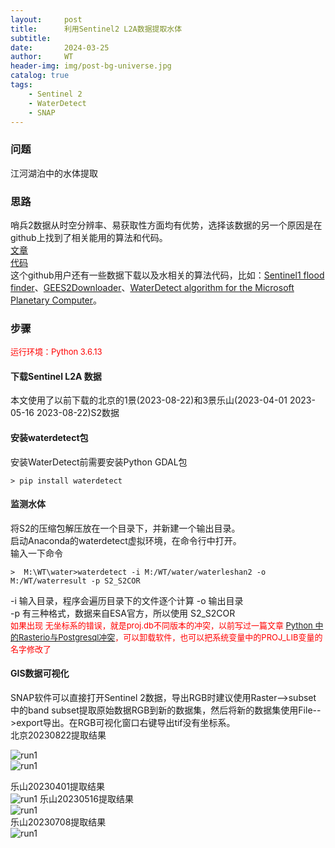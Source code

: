 ```yaml
---
layout:     post
title:      利用Sentinel2 L2A数据提取水体
subtitle:   
date:       2024-03-25
author:     WT
header-img: img/post-bg-universe.jpg
catalog: true
tags:
    - Sentinel 2
    - WaterDetect
    - SNAP    
---
```


### 问题
江河湖泊中的水体提取


### 思路 
哨兵2数据从时空分辨率、易获取性方面均有优势，选择该数据的另一个原因是在github上找到了相关能用的算法和代码。  
[文章](http://www.spatial.pro/files/1-s2.0-S0034425720305824-main.pdf)  
[代码](https://github.com/cordmaur/WaterDetect)   
这个github用户还有一些数据下载以及水相关的算法代码，比如：[Sentinel1 flood finder](https://github.com/cordmaur/Sentinel1-Flood-Finder)、[GEES2Downloader](https://github.com/cordmaur/GEES2Downloader)、[WaterDetect algorithm for the Microsoft Planetary Computer](https://github.com/cordmaur/pc_waterdetect)。  

### 步骤
<font size=2 color=Red>运行环境：Python 3.6.13</font>  

####  下载Sentinel L2A 数据
本文使用了以前下载的北京的1景(2023-08-22)和3景乐山(2023-04-01 2023-05-16 2023-08-22)S2数据

#### 安装waterdetect包  
安装WaterDetect前需要安装Python GDAL包
```
> pip install waterdetect
```
#### 监测水体
将S2的压缩包解压放在一个目录下，并新建一个输出目录。  
启动Anaconda的waterdetect虚拟环境，在命令行中打开。  
输入一下命令

```
>  M:\WT\water>waterdetect -i M:/WT/water/waterleshan2 -o M:/WT/waterresult -p S2_S2COR
```
-i 输入目录，程序会遍历目录下的文件逐个计算
-o 输出目录  
-p 有三种格式，数据来自ESA官方，所以使用 S2_S2COR  
<font size=2 color=Red>如果出现 无坐标系的错误，就是proj.db不同版本的冲突，以前写过一篇文章 [Python 中的Rasterio与Postgresql冲突](https://www.spatial.pro/2023/11/10/Python-%E4%B8%AD%E7%9A%84Rasterio%E4%B8%8EPostgresql%E5%86%B2%E7%AA%81/)，可以卸载软件，也可以把系统变量中的PROJ_LIB变量的名字修改了</font>  

#### GIS数据可视化
SNAP软件可以直接打开Sentinel 2数据，导出RGB时建议使用Raster-->subset 中的band subset提取原始数据RGB到新的数据集，然后将新的数据集使用File-->export导出。在RGB可视化窗口右键导出tif没有坐标系。  
北京20230822提取结果  

![run1](http://www.spatial.pro/img/BJ082201.png)  
![run1](http://www.spatial.pro/img/BJ082202.png)  

乐山20230401提取结果  
![run1](http://www.spatial.pro/img/Leshan0401.jpg) 
乐山20230516提取结果  
![run1](http://www.spatial.pro/img/Leshan0516.png)  
乐山20230708提取结果  
![run1](http://www.spatial.pro/img/Leshan0708.png)  







 


